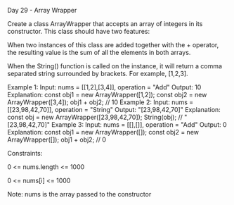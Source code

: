 Day 29 -  Array Wrapper 

Create a class ArrayWrapper that accepts an array of integers in its constructor. This class should have two features:

When two instances of this class are added together with the + operator, the resulting value is the sum of all the elements in both arrays.

When the String() function is called on the instance, it will return a comma separated string surrounded by brackets. For example, [1,2,3].

 
Example 1:
Input: nums = [[1,2],[3,4]], operation = "Add" Output: 10 Explanation: const obj1 = new ArrayWrapper([1,2]); const obj2 = new ArrayWrapper([3,4]); obj1 + obj2; // 10 
Example 2:
Input: nums = [[23,98,42,70]], operation = "String" Output: "[23,98,42,70]" Explanation: const obj = new ArrayWrapper([23,98,42,70]); String(obj); // "[23,98,42,70]" 
Example 3:
Input: nums = [[],[]], operation = "Add" Output: 0 Explanation: const obj1 = new ArrayWrapper([]); const obj2 = new ArrayWrapper([]); obj1 + obj2; // 0 
 
Constraints:

0 <= nums.length <= 1000

0 <= nums[i] <= 1000

Note: nums is the array passed to the constructor
